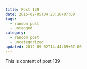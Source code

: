 ```yaml
---
title: Post 139
date: 2015-02-05T04:23:10+07:00
tags:
  - random post
  - untagged
category:
  - random post
  - uncategorized
updated: 2012-09-02T14:44:09+07:00
---
```

This is content of post 139